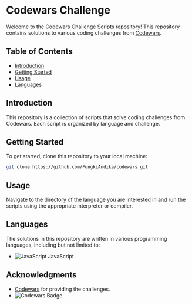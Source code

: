 # Codewars Challenge

Welcome to the Codewars Challenge Scripts repository! This repository contains solutions to various coding challenges from [Codewars](https://www.codewars.com/).

## Table of Contents

- [Introduction](#introduction)
- [Getting Started](#getting-started)
- [Usage](#usage)
- [Languages](#languages)

## Introduction

This repository is a collection of scripts that solve coding challenges from Codewars. Each script is organized by language and challenge.

## Getting Started

To get started, clone this repository to your local machine:

```bash
git clone https://github.com/FungkiAndika/codewars.git
```

## Usage

Navigate to the directory of the language you are interested in and run the scripts using the appropriate interpreter or compiler.

## Languages

The solutions in this repository are written in various programming languages, including but not limited to:

- ![JavaScript](https://img.icons8.com/color/48/000000/javascript.png) JavaScript

## Acknowledgments

- [Codewars](https://www.codewars.com/) for providing the challenges.
- ![Codewars Badge](https://www.codewars.com/users/FungkiAndika/badges/small)


